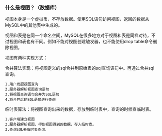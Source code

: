 ### 什么是视图？（数据库）

视图本身是一个虚拟币，不存放数据。使用SQL语句访问视图，返回的数据从MySQL中的其他表中生成的。

视图和表是在同一个命名空间，MySQL在很多地方对于视图和表是同样对待，不过视图和表也有不同。例如不能对视图创建触发器，也不能使用drop table命令删除视图。

视图有两种实现方式：

合并算法实现：将视图定义的sql合并到原始表的sql查询语句中。再通过合并sql查询。

```
1.用户发起视图查询
2.服务器解析视图查询语句
3.将视图查询语句合并为SQL语句
4.将合并后的SQL语句进行查询
```

临时表算法：将视图查询出来的数据，存放到临时表中，查询的时候查临时表。

```
1.客户端建立视图
2.服务器解析视图，得到视图得到的数据，存入临时表。
3.查询SQL去临时表查询。
```



